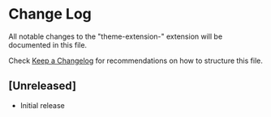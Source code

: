 # Change Log

All notable changes to the "theme-extension-" extension will be documented in this file.

Check [Keep a Changelog](http://keepachangelog.com/) for recommendations on how to structure this file.

## [Unreleased]

- Initial release
